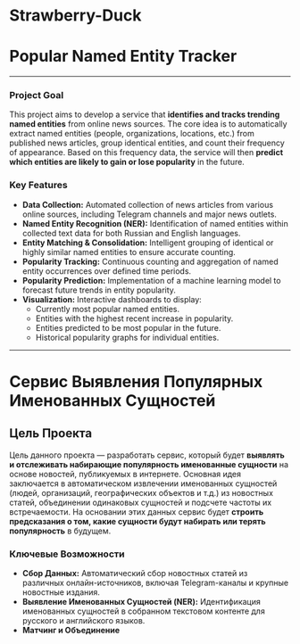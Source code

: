 ﻿# Strawberry-Duck

# Popular Named Entity Tracker

---

### Project Goal

This project aims to develop a service that **identifies and tracks trending named entities** from online news sources. The core idea is to automatically extract named entities (people, organizations, locations, etc.) from published news articles, group identical entities, and count their frequency of appearance. Based on this frequency data, the service will then **predict which entities are likely to gain or lose popularity** in the future.

### Key Features

* **Data Collection:** Automated collection of news articles from various online sources, including Telegram channels and major news outlets.
* **Named Entity Recognition (NER):** Identification of named entities within collected text data for both Russian and English languages.
* **Entity Matching & Consolidation:** Intelligent grouping of identical or highly similar named entities to ensure accurate counting.
* **Popularity Tracking:** Continuous counting and aggregation of named entity occurrences over defined time periods.
* **Popularity Prediction:** Implementation of a machine learning model to forecast future trends in entity popularity.
* **Visualization:** Interactive dashboards to display:
    * Currently most popular named entities.
    * Entities with the highest recent increase in popularity.
    * Entities predicted to be most popular in the future.
    * Historical popularity graphs for individual entities.

---

# Сервис Выявления Популярных Именованных Сущностей

## Цель Проекта

Цель данного проекта — разработать сервис, который будет **выявлять и отслеживать набирающие популярность именованные сущности** на основе новостей, публикуемых в интернете. Основная идея заключается в автоматическом извлечении именованных сущностей (людей, организаций, географических объектов и т.д.) из новостных статей, объединении одинаковых сущностей и подсчете частоты их встречаемости. На основании этих данных сервис будет **строить предсказания о том, какие сущности будут набирать или терять популярность** в будущем.

### Ключевые Возможности

* **Сбор Данных:** Автоматический сбор новостных статей из различных онлайн-источников, включая Telegram-каналы и крупные новостные издания.
* **Выявление Именованных Сущностей (NER):** Идентификация именованных сущностей в собранном текстовом контенте для русского и английского языков.
* **Матчинг и Объединение**
